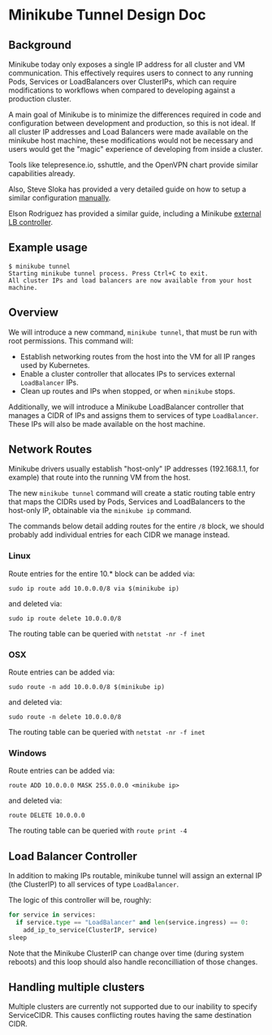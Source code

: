 # Minikube Tunnel Design Doc

## Background

Minikube today only exposes a single IP address for all cluster and VM communication.
This effectively requires users to connect to any running Pods, Services or LoadBalancers over ClusterIPs, which can require modifications to workflows when compared to developing against a production cluster.

A main goal of Minikube is to minimize the differences required in code and configuration between development and production, so this is not ideal.
If all cluster IP addresses and Load Balancers were made available on the minikube host machine, these modifications would not be necessary and users would get the "magic" experience of developing from inside a cluster.

Tools like telepresence.io, sshuttle, and the OpenVPN chart provide similar capabilities already.

Also, Steve Sloka has provided a very detailed guide on how to setup a similar configuration [manually](https://stevesloka.com/2017/06/12/access-minikube-service-from-linux-host/).

Elson Rodriguez has provided a similar guide, including a Minikube [external LB controller](https://github.com/elsonrodriguez/minikube-lb-patch).

## Example usage

```shell
$ minikube tunnel
Starting minikube tunnel process. Press Ctrl+C to exit.
All cluster IPs and load balancers are now available from your host machine.
```

## Overview

We will introduce a new command, `minikube tunnel`, that must be run with root permissions.
This command will:

* Establish networking routes from the host into the VM for all IP ranges used by Kubernetes.
* Enable a cluster controller that allocates IPs to services external `LoadBalancer` IPs.
* Clean up routes and IPs when stopped, or when `minikube` stops.

Additionally, we will introduce a Minikube LoadBalancer controller that manages a CIDR of IPs and assigns them to services of type `LoadBalancer`.
These IPs will also be made available on the host machine.

## Network Routes

Minikube drivers usually establish "host-only" IP addresses (192.168.1.1, for example) that route into the running VM
from the host.

The new `minikube tunnel` command will create a static routing table entry that maps the CIDRs used by Pods, Services and LoadBalancers to the host-only IP, obtainable via the `minikube ip` command.

The commands below detail adding routes for the entire `/8` block, we should probably add individual entries for each CIDR we manage instead.

### Linux

Route entries for the entire 10.* block can be added via:

```shell
sudo ip route add 10.0.0.0/8 via $(minikube ip)
```

and deleted via:

```shell
sudo ip route delete 10.0.0.0/8
```

The routing table can be queried with `netstat -nr -f inet` 

### OSX

Route entries can be added via:

```shell
sudo route -n add 10.0.0.0/8 $(minikube ip)
```

and deleted via:

```shell
sudo route -n delete 10.0.0.0/8

```

The routing table can be queried with `netstat -nr -f inet`

### Windows

Route entries can be added via:

```shell
route ADD 10.0.0.0 MASK 255.0.0.0 <minikube ip>
```

and deleted via:

```shell
route DELETE 10.0.0.0 
```

The routing table can be queried with `route print -4`

## Load Balancer Controller

In addition to making IPs routable, minikube tunnel will assign an external IP (the ClusterIP) to all services of type `LoadBalancer`.

The logic of this controller will be, roughly:

```python
for service in services:
  if service.type == "LoadBalancer" and len(service.ingress) == 0:
    add_ip_to_service(ClusterIP, service)
sleep
```

Note that the Minikube ClusterIP can change over time (during system reboots) and this loop should also handle reconcilliation of those changes.

## Handling multiple clusters 

Multiple clusters are currently not supported due to our inability to specify ServiceCIDR. 
This causes conflicting routes having the same destination CIDR.
